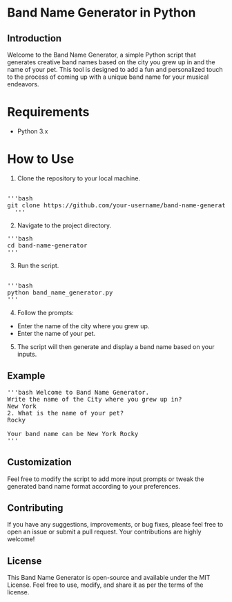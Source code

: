 # Band Name Generator in Python
## Introduction
Welcome to the Band Name Generator, a simple Python script that generates creative band names based on the city you grew up in and the name of your pet. This tool is designed to add a fun and personalized touch to the process of coming up with a unique band name for your musical endeavors.

# Requirements
- Python 3.x

# How to Use
1. Clone the repository to your local machine.
<pre> 
'''bash 
git clone https://github.com/your-username/band-name-generator.git
  '''
</pre>
2. Navigate to the project directory.
<pre>
'''bash
cd band-name-generator
'''
</pre>
3. Run the script.
<pre> 
'''bash 
python band_name_generator.py
'''
</pre>
4. Follow the prompts:
- Enter the name of the city where you grew up.
- Enter the name of your pet.
5. The script will then generate and display a band name based on your inputs.

## Example
<pre>
'''bash Welcome to Band Name Generator.
Write the name of the City where you grew up in?
New York
2. What is the name of your pet?
Rocky

Your band name can be New York Rocky
'''
</pre>

## Customization
Feel free to modify the script to add more input prompts or tweak the generated band name format according to your preferences.

## Contributing
If you have any suggestions, improvements, or bug fixes, please feel free to open an issue or submit a pull request. Your contributions are highly welcome!

## License
This Band Name Generator is open-source and available under the MIT License. Feel free to use, modify, and share it as per the terms of the license.